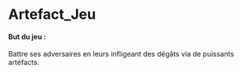 # Artefact_Jeu
#### But du jeu : 
Battre ses adversaires en leurs infligeant des dégâts via de puissants artéfacts.
